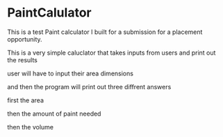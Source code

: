 # PaintCalulator
This is a test Paint calculator I built for a submission for a placement opportunity.  

This is a very simple caluclator that takes inputs from users and print out the results

user will have to input their area dimensions 

and then the program will print out three diffrent answers 

first the area 

then the amount of paint needed 

then the volume
